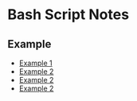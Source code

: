 # Bash Script Notes

## Example

- [Example 1](/scripts/shell/example-1.md)
- [Example 2](/scripts/shell/example-2.md)
- [Example 2](/scripts/shell/example-3.md)
- [Example 2](/scripts/shell/example-4.md)

